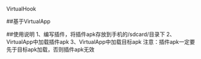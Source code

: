 VirtualHook

##基于VirtualApp

##使用说明
1、编写插件，将插件apk存放到手机的/sdcard/目录下
2、VirtualApp中加载插件apk
3、VirtualApp中加载目标apk
注意：插件apk一定要先于目标apk加载，否则插件apk无效
